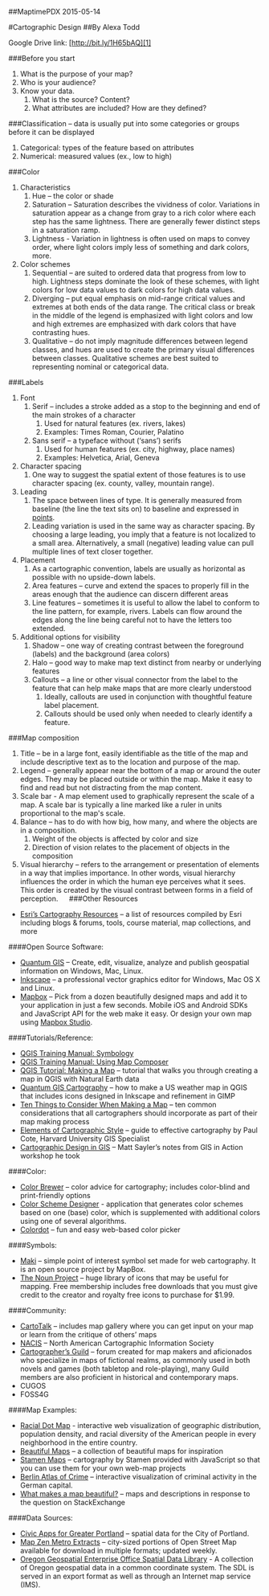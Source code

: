##MaptimePDX 2015-05-14

#Cartographic Design
##By Alexa Todd

Google Drive link: [http://bit.ly/1H65bAQ][1]

###Before you start
 1. What is the purpose of your map?
 2. Who is your audience?
 3. Know your data.
    1. What is the source? Content?
    2. What attributes are included? How are they defined?

###Classification – data is usually put into some categories or groups before 
it can be displayed
 1. Categorical: types of the feature based on attributes
 2. Numerical: measured values (ex., low to high)

###Color
 1. Characteristics
    1. Hue – the color or shade
    2. Saturation – Saturation describes the vividness of color. Variations in 
       saturation appear as a change from gray to a rich color where each step 
       has the same lightness. There are generally fewer distinct steps in a 
       saturation ramp.
    3. Lightness - Variation in lightness is often used on maps to convey 
       order, where light colors imply less of something and dark colors, more.
 2. Color schemes
    1. Sequential – are suited to ordered data that progress from low to high. 
       Lightness steps dominate the look of these schemes, with light colors 
       for low data values to dark colors for high data values.
    2. Diverging – put equal emphasis on mid-range critical values and extremes
       at both ends of the data range. The critical class or break in the 
       middle of the legend is emphasized with light colors and low and high 
       extremes are emphasized with dark colors that have contrasting hues.
    3. Qualitative – do not imply magnitude differences between legend classes,
       and hues are used to create the primary visual differences between 
       classes. Qualitative schemes are best suited to representing nominal or
       categorical data.

###Labels
 1. Font
    1. Serif – includes a stroke added as a stop to the beginning and end of 
       the main strokes of a character
       1. Used for natural features (ex. rivers, lakes) 
       2. Examples: Times Roman, Courier, Palatino
    2. Sans serif – a typeface without (‘sans’) serifs
       1. Used for human features (ex. city, highway, place names) 
       2. Examples: Helvetica, Arial, Geneva
 2. Character spacing
    1. One way to suggest the spatial extent of those features is to use 
       character spacing (ex. county, valley, mountain range).
 3. Leading
    1. The space between lines of type. It is generally measured from baseline 
       (the line the text sits on) to baseline and expressed in [points][2].
    2. Leading variation is used in the same way as character spacing. By 
       choosing a large leading, you imply that a feature is not localized to a
       small area. Alternatively, a small (negative) leading value can pull 
       multiple lines of text closer together.
 4. Placement
    1. As a cartographic convention, labels are usually as horizontal as 
       possible with no upside-down labels.
    2. Area features – curve and extend the spaces to properly fill in the 
       areas enough that the audience can discern different areas
    3. Line features – sometimes it is useful to allow the label to conform to 
       the line pattern, for example, rivers. Labels can flow around the edges 
       along the line being careful not to have the letters too extended. 
 5.	Additional options for visibility
    1. Shadow – one way of creating contrast between the foreground (labels) 
       and the background (area colors)
    2. Halo – good way to make map text distinct from nearby or underlying 
       features
    3. Callouts – a line or other visual connector from the label to the 
       feature that can help make maps that are more clearly understood
       1. Ideally, callouts are used in conjunction with thoughtful feature 
          label placement. 
       2. Callouts should be used only when needed to clearly identify a 
          feature.

###Map composition
 1. Title – be in a large font, easily identifiable as the title of the map and
    include descriptive text as to the location and purpose of the map.
 2. Legend – generally appear near the bottom of a map or around the outer 
    edges. They may be placed outside or within the map. Make it easy to find 
    and read but not distracting from the map content.
 3. Scale bar - A map element used to graphically represent the scale of a map.
    A scale bar is typically a line marked like a ruler in units proportional 
    to the map's scale.
 4. Balance – has to do with how big, how many, and where the objects are in a 
    composition. 
    1. Weight of the objects is affected by color and size
    2. Direction of vision relates to the placement of objects in the 
       composition
 5. Visual hierarchy – refers to the arrangement or presentation of elements in
    a way that implies importance. In other words, visual hierarchy influences 
    the order in which the human eye perceives what it sees. This order is 
    created by the visual contrast between forms in a field of perception.
 
###Other Resources
 - [Esri’s Cartography Resources][3] – a list of resources compiled by Esri 
   including blogs & forums, tools, course material, map collections, and more

####Open Source Software:
 - [Quantum GIS][4] – Create, edit, visualize, analyze and publish geospatial 
   information on Windows, Mac, Linux.
 - [Inkscape][5] – a professional vector graphics editor for Windows, Mac OS X 
   and Linux.
 - [Mapbox][6] – Pick from a dozen beautifully designed maps and add it to your 
   application in just a few seconds. Mobile iOS and Android SDKs and 
   JavaScript API for the web make it easy. Or design your own map using 
   [Mapbox Studio][7].

####Tutorials/Reference:
 - [QGIS Training Manual: Symbology][8]
 - [QGIS Training Manual: Using Map Composer][9]
 - [QGIS Tutorial: Making a Map][10] – tutorial that walks you through creating
   a map in QGIS with Natural Earth data
 - [Quantum GIS Cartography][11] – how to make a US weather map in QGIS that 
   includes icons designed in Inkscape and refinement in GIMP
 - [Ten Things to Consider When Making a Map][12] – ten common considerations 
   that all cartographers should incorporate as part of their map making 
   process
 - [Elements of Cartographic Style][13] – guide to effective cartography by 
   Paul Cote, Harvard University GIS Specialist
 - [Cartographic Design in GIS][14] – Matt Sayler’s notes from GIS in Action 
   workshop he took

####Color:
 - [Color Brewer][15] – color advice for cartography; includes color-blind and 
   print-friendly options
 - [Color Scheme Designer][16] - application that generates color schemes based
   on one (base) color, which is supplemented with additional colors using one 
   of several algorithms.
 - [Colordot][17] – fun and easy web-based color picker

####Symbols:
 - [Maki][18] – simple point of interest symbol set made for web cartography. 
   It is an open source project by MapBox. 
 - [The Noun Project][19] – huge library of icons that may be useful for 
   mapping. Free membership includes free downloads that you must give credit 
   to the creator and royalty free icons to purchase for $1.99.

####Community:
 - [CartoTalk][20] – includes map gallery where you can get input on your map 
   or learn from the critique of others’ maps
 - [NACIS][21] – North American Cartographic Information Society
 - [Cartographer’s Guild][22] – forum created for map makers and aficionados 
   who specialize in maps of fictional realms, as commonly used in both novels 
   and games (both tabletop and role-playing), many Guild members are also 
   proficient in historical and contemporary maps.
 - CUGOS
 - FOSS4G

####Map Examples:
 - [Racial Dot Map][23] - interactive web visualization of geographic 
   distribution, population density, and racial diversity of the American 
   people in every neighborhood in the entire country.
 - [Beautiful Maps][24] – a collection of beautiful maps for inspiration
 - [Stamen Maps][25] – cartography by Stamen provided with JavaScript so that 
   you can use them for your own web-map projects
 - [Berlin Atlas of Crime][26] – interactive visualization of criminal activity
   in the German capital.
 - [What makes a map beautiful?][27] – maps and descriptions in response to the
   question on StackExchange

####Data Sources: 
 - [Civic Apps for Greater Portland][28] – spatial data for the City of 
   Portland.
 - [Map Zen Metro Extracts][29] – city-sized portions of Open Street Map 
   available for download in multiple formats; updated weekly.
 - [Oregon Geospatial Enterprise Office Spatial Data Library][30] - A 
   collection of Oregon geospatial data in a common coordinate system.  The SDL
   is served in an export format as well as through an Internet map service 
   (IMS).

[1]: http://bit.ly/1H65bAQ
[2]: http://desktoppub.about.com/od/glossary/g/Point.htm
[3]: http://blogs.esri.com/esri/arcgis/2013/06/04/favorites-cartographers/?utm_source=feedly
[4]: https://www.qgis.org/en/site/forusers/download.html
[5]: https://inkscape.org/en/
[6]: https://www.mapbox.com/
[7]: https://www.mapbox.com/mapbox-studio/#darwin
[8]: http://docs.qgis.org/2.0/en/docs/training_manual/basic_map/symbology.html
[9]: http://docs.qgis.org/2.0/en/docs/training_manual/map_composer/map_composer.html
[10]: http://www.qgistutorials.com/en/docs/making_a_map.html
[11]: http://vcgi.vermont.gov/sites/vcgi/files/event_archive/sinnott_QGIS_Cartography.pdf
[12]: http://www.gislounge.com/ten-things-to-consider-when-making-a-map/
[13]: http://www.gsd.harvard.edu/gis/manual/style/
[14]: https://github.com/mattsayler/CartographicDesign/blob/master/CartographicDesignNotes.md
[15]: http://colorbrewer2.org/
[16]: http://paletton.com/#uid=1000u0kllllaFw0g0qFqFg0w0aF
[17]: http://color.hailpixel.com/
[18]: https://www.mapbox.com/maki/
[19]: https://thenounproject.com/
[20]: http://www.cartotalk.com/
[21]: http://nacis.org/
[22]: http://www.cartographersguild.com/content.php
[23]: http://demographics.coopercenter.org/DotMap/index.html
[24]: http://mapsdesign.tumblr.com/
[25]: http://maps.stamen.com/#terrain/12/37.7706/-122.3782
[26]: http://www.economicworldmap.net/berlincrime.html
[27]: http://gis.stackexchange.com/questions/3083/what-makes-a-map-beautiful
[28]: http://www.civicapps.org/datasets
[29]: https://mapzen.com/metro-extracts/
[30]: http://www.oregon.gov/DAS/CIO/GEO/pages/alphalist.aspx

